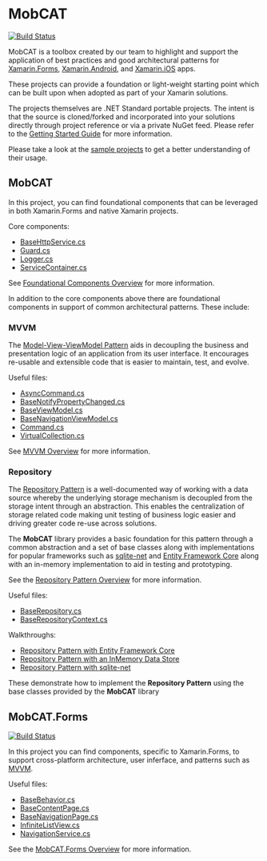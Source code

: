 # MobCAT

[![Build Status](https://dotnetcst.visualstudio.com/MobCAT/_apis/build/status/MobCAT-CI?branchName=master)](https://dotnetcst.visualstudio.com/MobCAT/_build/latest?definitionId=60&branchName=master)

MobCAT is a toolbox created by our team to highlight and support the application of best practices and good architectural patterns for [Xamarin.Forms](https://docs.microsoft.com/en-us/xamarin/xamarin-forms/), [Xamarin.Android](https://docs.microsoft.com/en-us/xamarin/#pivot=platforms&panel=Android), and [Xamarin.iOS](https://docs.microsoft.com/en-us/xamarin/#pivot=platforms&panel=iOS) apps.  

These projects can provide a foundation or light-weight starting point which can be built upon when adopted as part of your Xamarin solutions. 

The projects themselves are .NET Standard portable projects. The intent is that the source is cloned/forked and incorporated into your solutions directly through project reference or via a private NuGet feed. Please refer to the [Getting Started Guide](https://github.com/xamcat/mobcat-library/blob/master/docs/mobcat-gettingstarted.md) for more information.

Please take a look at the [sample projects](https://github.com/xamcat/mobcat-samples) to get a better understanding of their usage.

## MobCAT

In this project, you can find foundational components that can be leveraged in both Xamarin.Forms and native Xamarin projects. 

Core components:

- [BaseHttpService.cs](MobCAT/Services/BaseHttpService.cs)
- [Guard.cs](MobCAT/Guard.cs)
- [Logger.cs](MobCAT/Logger.cs)
- [ServiceContainer.cs](MobCAT/ServiceContainer.cs)

See [Foundational Components Overview](docs/foundational_components.md) for more information. 

In addition to the core components above there are foundational components in support of common architectural patterns. These include:

### MVVM  
The [Model-View-ViewModel Pattern](https://docs.microsoft.com/en-us/xamarin/xamarin-forms/enterprise-application-patterns/mvvm) aids in decoupling the business and presentation logic of an application from its user interface. It encourages re-usable and extensible code that is easier to maintain, test, and evolve.

Useful files:  

- [AsyncCommand.cs](MobCAT/MVVM/AsyncCommand.cs)
- [BaseNotifyPropertyChanged.cs](MobCAT/MVVM/BaseNotifyPropertyChanged.cs)
- [BaseViewModel.cs](MobCAT/MVVM/BaseViewModel.cs)
- [BaseNavigationViewModel.cs](MobCAT/MVVM/BaseNavigationViewModel.cs)
- [Command.cs](MobCAT/MVVM/Command.cs)
- [VirtualCollection.cs](MobCAT/MVVM/VirtualCollection.cs)

See [MVVM Overview](docs/mvvm.md) for more information. 

### Repository
The [Repository Pattern](https://docs.microsoft.com/en-us/dotnet/architecture/microservices/microservice-ddd-cqrs-patterns/infrastructure-persistence-layer-design#the-repository-pattern) is a well-documented way of working with a data source whereby the underlying storage mechanism is decoupled from the storage intent through an abstraction. This enables the centralization of storage related code making unit testing of business logic easier and driving greater code re-use across solutions.  

The **MobCAT** library provides a basic foundation for this pattern through a common abstraction and a set of base classes along with implementations for popular frameworks such as [sqlite-net](https://github.com/praeclarum/sqlite-net) and [Entity Framework Core](ttps://docs.microsoft.com/en-us/ef/core/) along with an in-memory implementation to aid in testing and prototyping.  

See the [Repository Pattern Overview](docs/repository.md) for more information.

Useful files:

- [BaseRepository.cs](MobCAT/Repositories/BaseRepository.cs)
- [BaseRepositoryContext.cs](MobCAT/Repositories/BaseRepositoryContext.cs)

Walkthroughs: 

* [Repository Pattern with Entity Framework Core](docs/repository-efcore-gettingstarted.md) 
* [Repository Pattern with an InMemory Data Store](docs/repository-inmemory-gettingstarted.md)
* [Repository Pattern with sqlite-net](docs/repository-sqlite-net-gettingstarted.md)   

These demonstrate how to implement the **Repository Pattern** using the base classes provided by the **MobCAT** library

## MobCAT.Forms

[![Build Status](https://dotnetcst.visualstudio.com/MobCAT/_apis/build/status/MobCAT-CI?branchName=master)](https://dotnetcst.visualstudio.com/MobCAT/_build/latest?definitionId=60&branchName=master)

In this project you can find components, specific to Xamarin.Forms, to support cross-platform architecture, user inferface, and patterns such as [MVVM](#mvvm).  

Useful files:

- [BaseBehavior.cs](MobCAT.Forms/Behaviors/BaseBehavior.cs)
- [BaseContentPage.cs](MobCAT.Forms/Pages/BaseContentPage.cs)
- [BaseNavigationPage.cs](MobCAT.Forms/Pages/BaseNavigationPage.cs)
- [InfiniteListView.cs](MobCAT.Forms/Controls/InfiniteListView.cs)
- [NavigationService.cs](MobCAT.Forms/Services/NavigationService.cs)

See the [MobCAT.Forms Overview](docs/forms.md) for more information.
